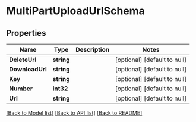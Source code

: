 # MultiPartUploadUrlSchema

## Properties
Name | Type | Description | Notes
------------ | ------------- | ------------- | -------------
**DeleteUrl** | **string** |  | [optional] [default to null]
**DownloadUrl** | **string** |  | [optional] [default to null]
**Key** | **string** |  | [optional] [default to null]
**Number** | **int32** |  | [optional] [default to null]
**Url** | **string** |  | [optional] [default to null]

[[Back to Model list]](../README.md#documentation-for-models) [[Back to API list]](../README.md#documentation-for-api-endpoints) [[Back to README]](../README.md)


